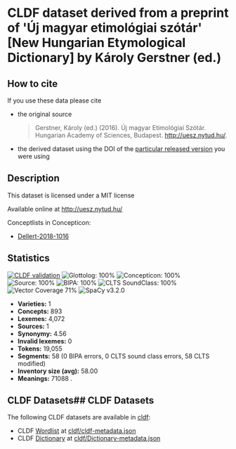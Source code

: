 # CLDF dataset derived from a preprint of 'Új magyar etimológiai szótár' [New Hungarian Etymological Dictionary] by Károly Gerstner (ed.)

## How to cite

If you use these data please cite
- the original source
  > Gerstner, Károly (ed.) (2016). Új magyar Etimológiai Szótár. Hungarian Academy of Sciences, Budapest. http://uesz.nytud.hu/.
- the derived dataset using the DOI of the [particular released version](../../releases/) you were using

## Description


This dataset is licensed under a MIT license

Available online at http://uesz.nytud.hu/


Conceptlists in Concepticon:
- [Dellert-2018-1016](https://concepticon.clld.org/contributions/Dellert-2018-1016)
## Statistics


[![CLDF validation](https://github.com/martino-vic/gerstnerhungarian/workflows/CLDF-validation/badge.svg)](https://github.com/martino-vic/gerstnerhungarian/actions?query=workflow%3ACLDF-validation)
![Glottolog: 100%](https://img.shields.io/badge/Glottolog-100%25-brightgreen.svg "Glottolog: 100%")
![Concepticon: 100%](https://img.shields.io/badge/Concepticon-100%25-brightgreen.svg "Concepticon: 100%")
![Source: 100%](https://img.shields.io/badge/Source-100%25-brightgreen.svg "Source: 100%")
![BIPA: 100%](https://img.shields.io/badge/BIPA-100%25-brightgreen.svg "BIPA: 100%")
![CLTS SoundClass: 100%](https://img.shields.io/badge/CLTS%20SoundClass-100%25-brightgreen.svg "CLTS SoundClass: 100%")
![Vector Coverage 71%](https://img.shields.io/badge/Vector_Coverage-71%25-brightgreen)
![SpaCy v3.2.0](https://img.shields.io/badge/SpaCy-v3.2.0-blue)

- **Varieties:** 1
- **Concepts:** 893
- **Lexemes:** 4,072
- **Sources:** 1
- **Synonymy:** 4.56
- **Invalid lexemes:** 0
- **Tokens:** 19,055
- **Segments:** 58 (0 BIPA errors, 0 CLTS sound class errors, 58 CLTS modified)
- **Inventory size (avg):** 58.00
- **Meanings:** 71088
.
## CLDF Datasets## CLDF Datasets

The following CLDF datasets are available in [cldf](cldf):

- CLDF [Wordlist](https://github.com/cldf/cldf/tree/master/modules/Wordlist) at [cldf/cldf-metadata.json](cldf/cldf-metadata.json)
- CLDF [Dictionary](https://github.com/cldf/cldf/tree/master/modules/Dictionary) at [cldf/Dictionary-metadata.json](cldf/Dictionary-metadata.json)
